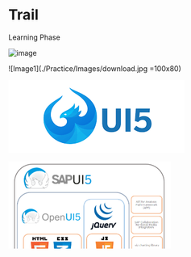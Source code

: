 # Trail
Learning Phase

![image](https://user-images.githubusercontent.com/53134840/120991972-c42dde80-c79f-11eb-8553-e2385cc8645d.png)

![Image1](./Practice/Images/download.jpg =100x80)

![Image2](./Practice/Images/download.png)

![Image3](./Practice/Images/0_4PwwIN0qfI9IF0Pk.png)

